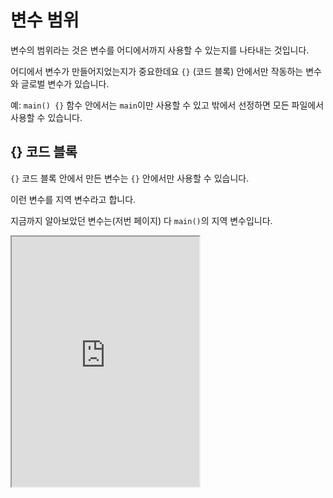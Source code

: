 # 변수 범위

변수의 범위라는 것은 변수를 어디에서까지 사용할 수 있는지를 나타내는 것입니다.

어디에서 변수가 만들어지었는지가 중요한데요 `{}` (코드 블록) 안에서만 작동하는 변수와 글로벌 변수가 있습니다.

예: `main() {}` 함수 안에서는 `main`이만 사용할 수 있고 밖에서 선정하면 모든 파일에서 사용할 수 있습니다.

## {} 코드 블록

`{}` 코드 블록 안에서 만든 변수는 `{}` 안에서만 사용할 수 있습니다.

이런 변수를 지역 변수라고 합니다.

지금까지 알아보았던 변수는(저번 페이지) 다 `main()`의 지역 변수입니다.

<iframe
  loading="lazy"
  title="Rust Playground"
  src="https://play.rust-lang.org/?version=stable&mode=debug&edition=2021&code=fn%20main()%20%7B%0A%20%20%20%20%7B%0A%20%20%20%20%20%20%20%20let%20testing%20%3D%20%22Hello%2C%20World!%22%3B%0A%20%20%20%20%20%20%20%20%0A%20%20%20%20%20%20%20%20println!(%22%7B%7D%22%2C%20testing)%3B%0A%20%20%20%20%7D%0A%20%20%20%20%0A%20%20%20%20println!(%22%7B%7D%22%2C%20testing)%3B%20%2F%2F%EC%97%90%EB%9F%AC!%20testing%EC%9D%B4%EB%9D%BC%EB%8A%94%20%EB%B3%80%EC%88%98%EA%B0%80%20%EB%B2%94%EC%9C%84%20%EC%95%88%EC%97%90%20%EC%A1%B4%EC%9E%AC%ED%95%98%EC%A7%80%20%EC%95%8A%EC%95%84%EC%9A%94!%0A%7D"
  height="400"
/>
